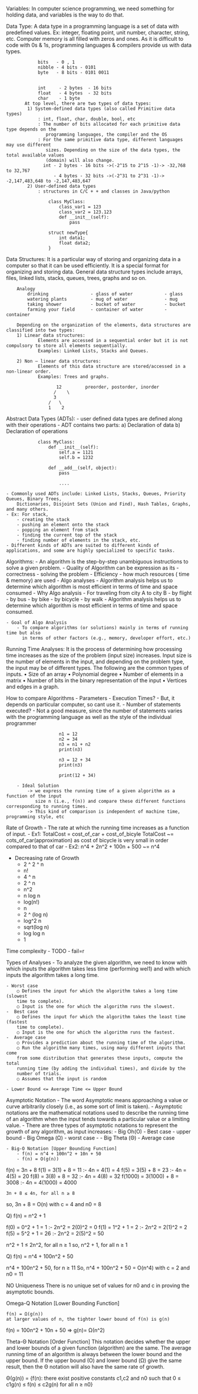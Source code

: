 Variables: In computer science programming, we need something for holding data, and variables
is the way to do that.

Data Type: A data type in a programming language is a set of data with predefined values.
Ex: integer, floating point, unit number, character, string, etc.
Computer memory is all filled with zeros and ones.
As it is difficult to code with 0s & 1s, programming languages & compilers provide
us with data types.

                bits   - 0 , 1
                nibble - 4 bits - 0101
                byte   - 8 bits - 0101 0011


                int     - 2 bytes  - 16 bits
                float   - 4 bytes  - 32 bits
                char    - 1 byte
           At top level, there are two types of data types:
            1) System-defined data types (also called Primitive data types)
                : int, float, char, double, bool, etc
                : The number of bits allocated for each primitive data type depends on the
                   programming languages, the compiler and the OS
                : For the same primitive data type, different languages may use different
                   sizes. Depending on the size of the data types, the total available values
                   (domain) will also change.
                  int - 2 bytes - 16 bits ->(-2^15 to 2^15 -1)-> -32,768 to 32,767
                      - 4 bytes - 32 bits ->(-2^31 to 2^31 -1)-> -2,147,483,648 to -2,147,483,647
            2) User-defined data types
                : structures in C/C + + and classes in Java/python

                    class MyClass:
                        class_var1 = 123
                        class_var2 = 123.123
                        def __init__(self):
                            pass

                    struct newType{
                        int data1;
                        float data2;
                    }

Data Structures:
It is a particular way of storing and organizing data in a computer so that it can
be used efficiently.
It is a special format for organizing and storing data.
General data structure types include arrays, files, linked lists, stacks, queues,
trees, graphs and so on.

        Analogy
            drinking                - glass of water            - glass
            watering plants         - mug of water              - mug
            taking shower           - bucket of water           - bucket
            farming your field      - container of water        - container

        Depending on the organization of the elements, data structures are classified into two types:
        1) Linear data structures:
                Elements are accessed in a sequential order but it is not compulsory to store all elements sequentially.
                Examples: Linked Lists, Stacks and Queues.

        2) Non – linear data structures:
                Elements of this data structure are stored/accessed in a non-linear order.
                Examples: Trees and graphs.

                       12         preorder, postorder, inorder
                      /    \
                      3
                    /   \
                    1    2

Abstract Data Types (ADTs): - user defined data types are defined along with their operations - ADT contains two parts:
a) Declaration of data
b) Declaration of operations

                class MyClass:
                    def __init__(self):
                        self.a = 1121
                        self.b = 1232

                    def __add__(self, object):
                        pass

                        ....

    - Commonly used ADTs include: Linked Lists, Stacks, Queues, Priority Queues, Binary Trees,
        Dictionaries, Disjoint Sets (Union and Find), Hash Tables, Graphs, and many others.
    - Ex: For stack,
        - creating the stack
        - pushing an element onto the stack
        - popping an element from stack
        - finding the current top of the stack
        - finding number of elements in the stack, etc.
    - Different kinds of ADTs are suited to different kinds of applications, and some are highly specialized to specific tasks.

Algorithms: - An algorithm is the step-by-step unambiguous instructions to solve a given problem. - Quality of Algorithm can be expression as its - correctness - solving the problem - Efficiency - how much resources ( time & memory) are used - Algo analyses - Algorithm analysis helps us to determine which algorithm is most efficient in terms of time and space consumed - Why Algo analysis - For traveling from city A to city B - by flight - by bus - by bike - by bicycle - by walk - Algorithm analysis helps us to determine which algorithm is most efficient in terms of time and space consumed.

    - Goal of Algo Analysis
        - To compare algorithms (or solutions) mainly in terms of running time but also
          in terms of other factors (e.g., memory, developer effort, etc.)

Running Time Analyses:
It is the process of determining how processing time increases as the size of the problem (input size) increases.
Input size is the number of elements in the input, and depending on the problem type, the input may be of different types.
The following are the common types of inputs.
• Size of an array
• Polynomial degree
• Number of elements in a matrix
• Number of bits in the binary representation of the input
• Vertices and edges in a graph.

How to compare Algorithms - Parameters - Execution Times? - But, it depends on particular computer, so cant use it. - Number of statements executed? - Not a good measure, since the number of statements varies with the programming language as well as the style of the individual programmer

                        n1 = 12
                        n2 = 34
                        n3 = n1 + n2
                        print(n3)

                        n3 = 12 + 34
                        print(n3)

                        print(12 + 34)

        - Ideal Solution
            -> we express the running time of a given algorithm as a function of the input
               size n (i.e., f(n)) and compare these different functions corresponding to running times.
            -> This kind of comparison is independent of machine time, programming style, etc

Rate of Growth - The rate at which the running time increases as a function of input. - Ex1:
TotalCost = cost_of_car + cost_of_bicyle
TotalCost ~= cots_of_car(approximation)
as cost of bicycle is very small in order compared to that of car - Ex2:
n^4 + 2n^2 + 100n + 500 ~= n^4

- Decreasing rate of Growth
  - 2 ^ 2 ^ n
  - n!
  - 4 ^ n
  - 2 ^ n
  - n^2
  - n log n
  - log(n!)
  - n
  - 2 ^ (log n)
  - log^2 n
  - sqrt(log n)
  - log log n
  - 1

Time complexity - TODO - fail=r

Types of Analyses - To analyze the given algorithm, we need to know with which inputs the algorithm takes less time (performing wel1) and with which inputs the algorithm takes a long time.

    - Worst case
        ○ Defines the input for which the algorithm takes a long time (slowest
        time to complete).
        ○ Input is the one for which the algorithm runs the slowest.
    -  Best case
        ○ Defines the input for which the algorithm takes the least time (fastest
        time to complete).
        ○ Input is the one for which the algorithm runs the fastest.
    -  Average case
        ○ Provides a prediction about the running time of the algorithm.
        ○ Run the algorithm many times, using many different inputs that come
        from some distribution that generates these inputs, compute the total
        running time (by adding the individual times), and divide by the
        number of trials.
        ○ Assumes that the input is random

    - Lower Bound <= Average Time <= Upper Bound

Asymptotic Notation - The word Asymptotic means approaching a value or curve arbitrarily closely
(i.e., as some sort of limit is taken). - Asymptotic notations are the mathematical notations used to describe the running time of an algorithm when the input tends towards a particular value or a limiting value. - There are three types of asymptotic notations to represent the growth of any
algorithm, as input increases: - Big Oh(O) - Best case - upper bound - Big Omega (Ω) - worst case - - Big Theta (Θ) - Average case

    - Big-O Notation [Upper Bounding Function]
        - f(n) = n^4 + 100n^2 + 10n + 50
        - f(n) = O(g(n))

f(n) = 3n + 8
f(1) = 3(1) + 8 = 11 :- 4n = 4(1) = 4
f(5) = 3(5) + 8 = 23 :- 4n = 4(5) = 20
f(8) = 3(8) + 8 = 32 :- 4n = 4(8) = 32
f(1000) = 3(1000) + 8 = 3008 :- 4n = 4(1000) = 4000

    3n + 8 ≤ 4n, for all n ≥ 8

so, 3n + 8 = O(n) with c = 4 and n0 = 8

Q) f(n) = n^2 + 1

f(0) = 0^2 + 1 = 1 :- 2n^2 = 2(0)^2 = 0
f(1) = 1^2 + 1 = 2 :- 2n^2 = 2(1)^2 = 2
f(5) = 5^2 + 1 = 26 :- 2n^2 = 2(5)^2 = 50

n^2 + 1 ≤ 2n^2, for all n ≥ 1
so, n^2 + 1, for all n ≥ 1

Q) f(n) = n^4 + 100n^2 + 50

n^4 + 100n^2 + 50, for n ≥ 11
So, n^4 + 100n^2 + 50 = O(n^4) with c = 2 and n0 = 11

NO Uniqueness
There is no unique set of values for n0 and c in proving the asymptotic bounds.

Omega-Q Notation [Lower Bounding Function]

    f(n) = Ω(g(n))
    at larger values of n, the tighter lower bound of f(n) is g(n)

f(n) = 100n^2 + 10n + 50 => g(n)= Ω(n^2)

Theta-Θ Notation [Order Function]
This notation decides whether the upper and lower bounds of a given function (algorithm) are the same. The average running time of an algorithm is always between the lower bound and the upper bound. If the upper bound (O) and lower bound (Ω) give the same result, then the Θ notation will also have the same rate of growth.

Θ(g(n)) = {f(n): there exist positive constants c1,c2 and n0 such that
0 ≤ c1g(n) ≤ f(n) ≤ c2g(n) for all n ≥ n0}
